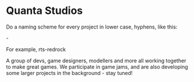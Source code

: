 # Quanta Studios

Do a naming scheme for every project in lower case, hyphens, like this:

<genre>-<codename>

For example, rts-redrock

A group of devs, game designers, modellers and more all working together to make great games.
We participate in game jams, and are also developing some larger projects in the background - stay tuned!
